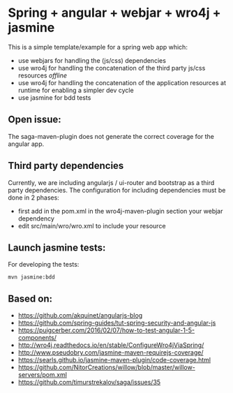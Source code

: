 # Spring + angular + webjar + wro4j + jasmine

This is a simple template/example for a spring web app which:

 - use webjars for handling the (js/css) dependencies
 - use wro4j for handling the concatenation of the third party js/css resources _offline_
 - use wro4j for handling the concatenation of the application resources at runtime for enabling a simpler dev cycle
 - use jasmine for bdd tests

## Open issue:

The saga-maven-plugin does not generate the correct coverage for the angular app.


## Third party dependencies

Currently, we are including angularjs / ui-router and bootstrap as a third party dependencies.
The configuration for including dependencies must be done in 2 phases:

  - first add in the pom.xml in the wro4j-maven-plugin section your webjar dependency
  - edit src/main/wro/wro.xml to include your resource

## Launch jasmine tests:

For developing the tests:

```
mvn jasmine:bdd
```



## Based on:

- https://github.com/akquinet/angularjs-blog
- https://github.com/spring-guides/tut-spring-security-and-angular-js
- https://puigcerber.com/2016/02/07/how-to-test-angular-1-5-components/
- http://wro4j.readthedocs.io/en/stable/ConfigureWro4jViaSpring/
- http://www.pseudobry.com/jasmine-maven-requirejs-coverage/
- https://searls.github.io/jasmine-maven-plugin/code-coverage.html
- https://github.com/NitorCreations/willow/blob/master/willow-servers/pom.xml
- https://github.com/timurstrekalov/saga/issues/35
